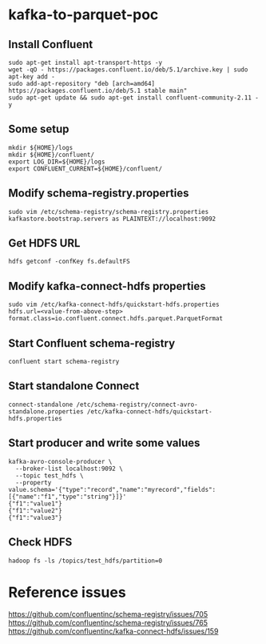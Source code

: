 # kafka-to-parquet-poc

## Install Confluent
```
sudo apt-get install apt-transport-https -y
wget -qO - https://packages.confluent.io/deb/5.1/archive.key | sudo apt-key add -
sudo add-apt-repository "deb [arch=amd64] https://packages.confluent.io/deb/5.1 stable main"
sudo apt-get update && sudo apt-get install confluent-community-2.11 -y
```
## Some setup
```
mkdir ${HOME}/logs
mkdir ${HOME}/confluent/
export LOG_DIR=${HOME}/logs
export CONFLUENT_CURRENT=${HOME}/confluent/
```
## Modify schema-registry.properties
```
sudo vim /etc/schema-registry/schema-registry.properties
kafkastore.bootstrap.servers as PLAINTEXT://localhost:9092
```
## Get HDFS URL
```
hdfs getconf -confKey fs.defaultFS
```
## Modify kafka-connect-hdfs properties
```
sudo vim /etc/kafka-connect-hdfs/quickstart-hdfs.properties
hdfs.url=<value-from-above-step>
format.class=io.confluent.connect.hdfs.parquet.ParquetFormat
```
## Start Confluent schema-registry
```
confluent start schema-registry
```
## Start standalone Connect
```
connect-standalone /etc/schema-registry/connect-avro-standalone.properties /etc/kafka-connect-hdfs/quickstart-hdfs.properties
```
## Start producer and write some values
```
kafka-avro-console-producer \
  --broker-list localhost:9092 \
  --topic test_hdfs \
  --property value.schema='{"type":"record","name":"myrecord","fields":[{"name":"f1","type":"string"}]}'
{"f1":"value1"}
{"f1":"value2"}
{"f1":"value3"}
```
## Check HDFS
```
hadoop fs -ls /topics/test_hdfs/partition=0
```
# Reference issues
https://github.com/confluentinc/schema-registry/issues/705
https://github.com/confluentinc/schema-registry/issues/765
https://github.com/confluentinc/kafka-connect-hdfs/issues/159
